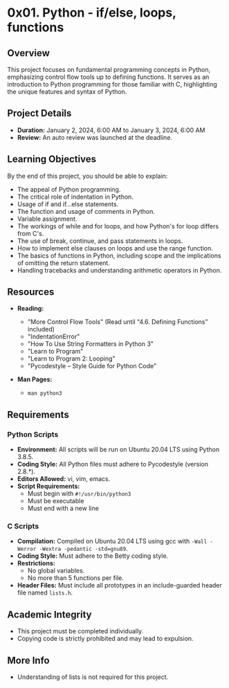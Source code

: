 # 0x01. Python - if/else, loops, functions

## Overview

This project focuses on fundamental programming concepts in Python, emphasizing control flow tools up to defining functions. It serves as an introduction to Python programming for those familiar with C, highlighting the unique features and syntax of Python.

## Project Details

- **Duration:** January 2, 2024, 6:00 AM to January 3, 2024, 6:00 AM
- **Review:** An auto review was launched at the deadline.

## Learning Objectives

By the end of this project, you should be able to explain:

- The appeal of Python programming.
- The critical role of indentation in Python.
- Usage of if and if...else statements.
- The function and usage of comments in Python.
- Variable assignment.
- The workings of while and for loops, and how Python's for loop differs from C's.
- The use of break, continue, and pass statements in loops.
- How to implement else clauses on loops and use the range function.
- The basics of functions in Python, including scope and the implications of omitting the return statement.
- Handling tracebacks and understanding arithmetic operators in Python.

## Resources

- **Reading:**
  - "More Control Flow Tools" (Read until “4.6. Defining Functions” included)
  - "IndentationError"
  - "How To Use String Formatters in Python 3"
  - "Learn to Program"
  - "Learn to Program 2: Looping"
  - "Pycodestyle – Style Guide for Python Code"

- **Man Pages:** 
  - `man python3`

## Requirements

### Python Scripts

- **Environment:** All scripts will be run on Ubuntu 20.04 LTS using Python 3.8.5.
- **Coding Style:** All Python files must adhere to Pycodestyle (version 2.8.*).
- **Editors Allowed:** vi, vim, emacs.
- **Script Requirements:**
  - Must begin with `#!/usr/bin/python3`
  - Must be executable
  - Must end with a new line

### C Scripts

- **Compilation:** Compiled on Ubuntu 20.04 LTS using gcc with `-Wall -Werror -Wextra -pedantic -std=gnu89`.
- **Coding Style:** Must adhere to the Betty coding style.
- **Restrictions:**
  - No global variables.
  - No more than 5 functions per file.
- **Header Files:** Must include all prototypes in an include-guarded header file named `lists.h`.

## Academic Integrity

- This project must be completed individually.
- Copying code is strictly prohibited and may lead to expulsion.

## More Info

- Understanding of lists is not required for this project.
